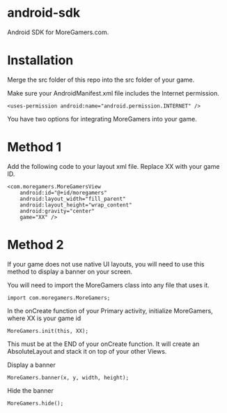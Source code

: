 android-sdk
===========

Android SDK for MoreGamers.com.

Installation
============

Merge the src folder of this repo into the src folder of your game.

Make sure your AndroidManifest.xml file includes the Internet permission.

    <uses-permission android:name="android.permission.INTERNET" />

You have two options for integrating MoreGamers into your game.  

Method 1
========

Add the following code to your layout xml file.  Replace XX with your game ID.

    <com.moregamers.MoreGamersView
        android:id="@+id/moregamers"
        android:layout_width="fill_parent"
        android:layout_height="wrap_content"
        android:gravity="center"
        game="XX" />

Method 2
========

If your game does not use native UI layouts, you will need to use this method to display a banner on your screen.

You will need to import the MoreGamers class into any file that uses it.
    
    import com.moregamers.MoreGamers;

In the onCreate function of your Primary activity, initialize MoreGamers, where XX is your game id
    
    MoreGamers.init(this, XX);

This must be at the END of your onCreate function.  It will create an AbsoluteLayout and stack it on top of your other Views.

Display a banner 
    
    MoreGamers.banner(x, y, width, height);

Hide the banner

    MoreGamers.hide();
